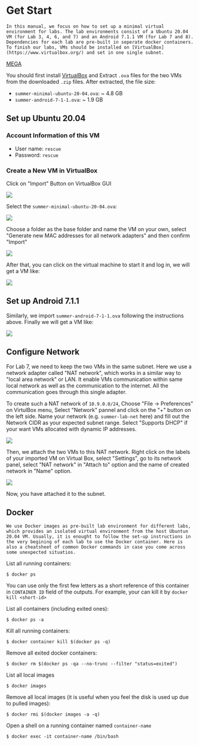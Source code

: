 # Get Start

```{note}
In this manual, we focus on how to set up a minimal virtual environment for labs. The lab environments consist of a Ubuntu 20.04 VM (for Lab 3, 4, 6, and 7) and an Android 7.1.1 VM (for Lab 7 and 8). Dependencies for each lab are pre-built in seperate docker containers. To finish our labs, VMs should be installed on [VirtualBox](https://www.virtualbox.org/) and set in one single subnet.
```

<!-- Download Link: [Dropbox](https://www.dropbox.com/sh/qyve837b4blw2pv/AABnsknKTYFB_yY6qbHKnChta?dl=0) | [Google Drive](https://drive.google.com/drive/folders/1R91YJqPaLiK6xDZp5cD5-Y5jkjj6-z-R?usp=sharing) |-->

[MEGA](https://mega.nz/folder/wsMm0bpb#lIiA4Htz018cLD0V4OmhUw) 


You should first install  [VirtualBox](https://www.virtualbox.org/) and Extract `.ova` files for the two VMs from the downloaded `.zip` files. After extracted, the file size:

- `summer-minimal-ubuntu-20-04.ova`: \~ 4.8 GB
- `summer-android-7-1-1.ova`: \~ 1.9 GB
  
## Set up Ubuntu 20.04

### Account Information of this VM

- User name: `rescue`
- Password: `rescue`

### Create a New VM in VirtualBox

Click on "Import" Button on VirtualBox GUI

![](figs/create-new.png)

Select the `summer-minimal-ubuntu-20-04.ova`:

![](figs/import-ova.png)

Choose a folder as the base folder and name the VM on your own, select "Generate new MAC addresses for all network adapters" and then confirm "Import"

![](figs/app-setting.png)

After that, you can click on the virtual machine to start it and log in, we will get a VM like:

![](figs/ubuntu-min.png)

## Set up Android 7.1.1


Similarly, we import `summer-android-7-1-1.ova` following the instructions above. Finally we will get a VM like:

![](figs/android-vm.png)

## Configure Network

For Lab 7, we need to keep the two VMs in the same subnet. Here we use a network adapter called "NAT network", which works in a similar way to "local area network" or LAN. It enable VMs communication within same local network as well as the communication to the internet. All the communication goes through this single adapter.

To create such a NAT network of `10.9.0.0/24`, Choose "File -> Preferences" on VirtulBox menu, Select "Network" pannel and click on the "+" button on the left side. Name your network (e.g. `summer-lab-net` here) and fill out the Network CIDR as your expected subnet range. Select "Supports DHCP" if your want VMs allocated with dynamic IP addresses.

![](figs/create_subnet.png)

Then, we attach the two VMs to this NAT network. Right click on the labels of your imported VM on Virtual Box, select "Settings", go to its network panel, select "NAT network" in "Attach to" option and the name of created network in "Name" option.

![](figs/attach-network.png)

Now, you have attached it to the subnet.

## Docker

```{note}
We use Docker images as pre-built lab environment for different labs, which provides an isolated virtual environment from the host Ubuntun 20.04 VM. Usually, it is enought to follow the set-up instructions in the very begining of each lab to use the Docker container. Here is also a cheatsheet of common Docker commands in case you come across some unexpected situatios.
```

List all running containers:

```
$ docker ps
```

You can use only the first few letters as a short reference of this container in `CONTAINER ID` field of the outputs. For example, your can kill it by `docker kill <short-id>`

List all containers (including exited ones):

```
$ docker ps -a
```

Kill all running containers:

```
$ docker container kill $(docker ps -q) 
```

Remove all exited docker containers:

```
$ docker rm $(docker ps -qa --no-trunc --filter "status=exited")
```

List all local images

```
$ docker images
```

Remove all local images (it is useful when you feel the disk is used up due to pulled images):

```
$ docker rmi $(docker images -a -q)
```

Open a shell on a running container named `container-name`

```
$ docker exec -it container-name /bin/bash
```










